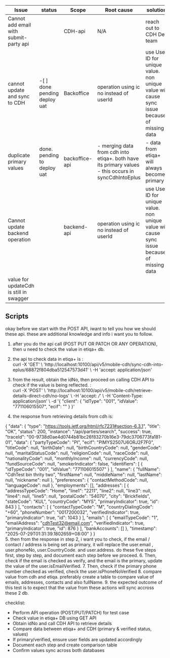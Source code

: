 

| Issue                                   | status                           | Scope              | Root cause                                                                                             | solution                                                                                     | remarks                                                      |
| --------------------------------------- | -------------------------------- | ------------------ | ------------------------------------------------------------------------------------------------------ | -------------------------------------------------------------------------------------------- | ------------------------------------------------------------ |
| Cannot add email with submit-party api  |                                  | CDH-api            | N/A                                                                                                    | reach out to CDH Dev team                                                                    |                                                              |
| cannot update and sync to CDH           | -[ ]  done    pending deploy uat | Backoffice         | operation using ic no instead of userId                                                                | use User ID for unique value. non unique value will cause sync issue because of missing data | [[Issue-API-{CDH-API-email-update-not-working}]]             |
| duplicate primary values                | done. pending to deploy uat      | backoffice-api<br> | - merging data from cdh into etiqa+. both have its primary values<br>- this occurs in syncCdhIntoEplus | - data from etiqa+ will always becomes primary                                               | - set etiqa+ as main db. so, it will be always replacing the |
| Cannot update backend operation         |                                  | backend-api        | operation using ic no instead of userId                                                                | use User ID for unique value. non unique value will cause sync issue because of missing data |                                                              |
| value for updateCdh is still in swagger |                                  |                    |                                                                                                        |                                                                                              |                                                              |


## Scripts

okay before we start with the POST API, iwant to tell you how we should these api. these are additional knowledge and info i want you to follow.  
  
1. after you do the api call (POST PUT OR PATCH OR ANY OPERATION), then u need to check the value in etiqa+ db.  
2. the api to check data in etiqa+ is :  
curl -X 'GET' \ 'http://localhost:10100/api/v5/mobile-cdh/sync-cdh-into-eplus/68872f804dba512547573d41' \ -H 'accept: application/json'  
  
3. from the result, obtain the idNo, then proceed on calling CDH API to check if the value is being reflected. :  
curl -X 'POST' \ 'http://localhost:10100/api/v5/mobile-cdh/retrieve-details-direct-cdh/no-logs' \ -H 'accept: */*' \ -H 'Content-Type: application/json' \ -d '{ "client": { "idType": "001", "idValue": "771106015507", "ecif": "" } }'  
4. the response from retrieving details from cdh is:  
  
{ "data": { "type": "https://tools.ietf.org/html/rfc7231#section-6.3.1", "title": "OK", "status": 200, "instance": "/api/parties/search", "success": true, "traceId": "00-9738d0ae4d0744b81bc26f83270b16e3-79dc3706773fa181-01", "data": { "partyTypeCode": "PI", "ecif": "PIMYS2507U6ORJ2F7F0", "titleCode": null, "birthDate": null, "birthCountryCode": null, "genderCode": null, "maritalStatusCode": null, "religionCode": null, "raceCode": null, "nationalityCode": null, "monthlyIncome": null, "currencyCode": null, "fundSourceCode": null, "smokerIndicator": false, "identifiers": [ { "idTypeCode": "001", "idValue": "771106015507" } ], "name": { "fullName": "CdhTest bin thrity two", "firstName": null, "middleName": null, "lastName": null, "nickname": null }, "preferences": { "contactMethodCode": null, "languageCode": null }, "employments": [], "addresses": [ { "addressTypeCode": "Home", "line1": "2211", "line2": null, "line3": null, "line4": null, "line5": null, "postalCode": "54070", "city": "Brickfields", "stateCode": "KUL", "countryCode": "MYS", "primaryIndicator": true, "id": 843 } ], "contacts": [ { "contactTypeCode": "M", "countryDialingCode": "+60", "phoneNumber": "0017200032", "verifiedIndicator": true, "primaryIndicator": true, "id": 1043 } ], "emails": [ { "emailTypeCode": "1", "emailAddress": "cdhTest32@email.com", "verifiedIndicator": true, "primaryIndicator": true, "id": 876 } ], "bankAccounts": [] }, "timestamp": "2025-07-29T01:31:39.1802659+08:00" } }  
5. then from the response in step 2, i want you to check, if the email / contact / address is being set as primary, it will replace the user.email , user.phoneNo, user.CountryCode. and user.address. do these five steps first, step by step, and document each step before we proceed.
6. Then, check if the email is checked as verify, and the email is the primary, update the value of the user.isEmailVerified.
7. Then, check if the primary phone number checked as verified, check the user.isPhoneNoVerified
8. compare value from cdh and etiqa. preferably create a table to compare value of emails, addresses, contacts and also fullName.
9. the expected outcome of this test is to expect that the value from these actions will sync accross these 2 db.

checklist:
- Perform API operation (POST/PUT/PATCH) for test case
- Check value in etiqa+ DB using GET API
- Obtain idNo and call CDH API to retrieve details
- Compare data between etiqa+ and CDH (primary & verified status, values)
- If primary/verified, ensure user fields are updated accordingly
- Document each step and create comparison table
- Confirm values sync across both databases